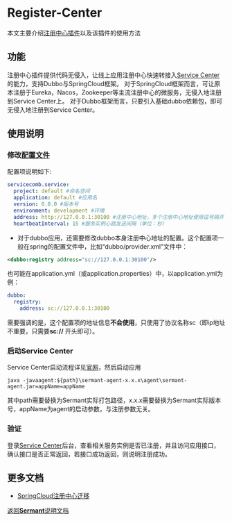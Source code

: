 # Register-Center

本文主要介绍[注册中心插件](../../../sermant-plugins/sermant-register-center)以及该插件的使用方法

## 功能

注册中心插件提供代码无侵入，让线上应用注册中心快速转接入[Service Center](https://github.com/apache/servicecomb-service-center)的能力，支持Dubbo与SpringCloud框架。
对于SpringCloud框架而言，可让原本注册于Eureka，Nacos，Zookeeper等主流注册中心的微服务，无侵入地注册到Service Center上。
对于Dubbo框架而言，只要引入基础dubbo依赖包，即可无侵入地注册到Service Center。

## 使用说明

### 修改[配置文件](../../../sermant-plugins/sermant-register-center/config/config.yaml)

配置项说明如下:

```yaml
servicecomb.service:
  project: default #命名空间
  application: default #应用名
  version: 0.0.0 #版本号
  environment: development #环境
  address: http://127.0.0.1:30100 #注册中心地址，多个注册中心地址使用逗号隔开
  heartbeatInterval: 15 #服务实例心跳发送间隔（单位：秒）
```

- 对于dubbo应用，还需要修改dubbo本身注册中心地址的配置。这个配置项一般在spring的配置文件中，比如“dubbo/provider.xml”文件中：

```xml
<dubbo:registry address="sc://127.0.0.1:30100"/>
```

也可能在application.yml（或application.properties）中，以application.yml为例：

```yml
dubbo:
  registry:
    address: sc://127.0.0.1:30100
```

需要强调的是，这个配置项的地址信息**不会使用**，只使用了协议名称sc（即ip地址不重要，只需要**sc://** 开头即可）。

### 启动Service Center

Service Center启动流程详见[官网](https://github.com/apache/servicecomb-service-center)，然后启动应用

```shell
java -javaagent:${path}\sermant-agent-x.x.x\agent\sermant-agent.jar=appName=appName
```

其中path需要替换为Sermant实际打包路径，x.x.x需要替换为Sermant实际版本号，appName为agent的启动参数，与注册参数无关。

### 验证

登录[Service Center](http://127.0.0.1:30103/)后台，查看相关服务实例是否已注册，并且访问应用接口，确认接口是否正常返回，若接口成功返回，则说明注册成功。



## 更多文档

- [SpringCloud注册中心迁移](./spring-cloud-register-migiration.md)



[返回**Sermant**说明文档](../../README.md)

